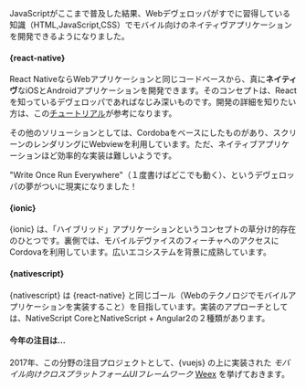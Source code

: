 JavaScriptがここまで普及した結果、Webデヴェロッパがすでに習得している知識（HTML,JavaScript,CSS）でモバイル向けのネイティヴアプリケーションを開発できるようになりました。

#### {react-native}

React NativeならWebアプリケーションと同じコードベースから、真に**ネイティヴ**なiOSとAndroidアプリケーションを開発できます。そのコンセプトは、Reactを知っているデヴェロッパであればなじみ深いものです。開発の詳細を知りたい方は、この[チュートリアル](http://makeitopen.com/)が参考になります。

その他のソリューションとしては、Cordobaをベースにしたものがあり、スクリーンのレンダリングにWebviewを利用しています。ただ、ネイティブアプリケーションほど効率的な実装は難しいようです。

"Write Once Run Everywhere"（１度書けばどこでも動く）、というデヴェロッパの夢がついに現実になりました！

#### {ionic}

{ionic} は、「ハイブリッド」アプリケーションというコンセプトの草分け的存在のひとつです。裏側では、モバイルデヴァイスのフィーチャへのアクセスにCordovaを利用しています。広いエコシステムを背景に成熟しています。

#### {nativescript}

{nativescript} は {react-native} と同じゴール（Webのテクノロジでモバイルアプリケーションを実装すること）を目指しています。実装のアプローチとしては、NativeScript CoreとNativeScript + Angular2の２種類があります。

#### 今年の注目は...

2017年、この分野の注目プロジェクトとして、{vuejs} の上に実装された *モバイル向けクロスプラットフォームUIフレームワーク* [Weex](https://weex-project.io/) を挙げておきます。
